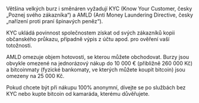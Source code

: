 Většina velkých burz i směnáren vyžadují KYC (Know Your Customer, česky „Poznej svého zákazníka“) a AMLD (Anti Money Laundering Directive, česky „nařízení proti praní špinavých peněz“).

KYC ukládá povinnost společnostem získat od svých zákazníků kopii občanského průkazu, případně výpis z účtu apod. pro ověření vaší totožnosti.

AMLD omezuje objem hotovosti, se kterou můžete obchodovat. Burzy jsou obvykle omezené na jednorázový nákup do 10 000 € (přibližně 260 000 Kč) a bitcoinmaty (fyzické bankomaty, ve kterých můžete koupit bitcoin) jsou omezeny na 25 000 Kč.

Pokud chcete být při nákupu 100% anonymní, dívejte se po službách bez KYC nebo kupte bitcoin od kamaráda, kterému důvěřujete.

